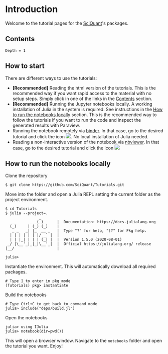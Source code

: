 # Introduction

Welcome to the tutorial pages for the [SciQuant](https://github.com/SciQuant)'s packages.

## Contents

```@contents
Depth = 1
```

## How to start

There are different ways to use the tutorials:

- **[Recommended]** Reading the html version of the tutorials. This is the recommended way
  if you want rapid access to the material with no setup steps. Simply click in one of the
  links in the [Contents](@ref) section.
- **[Recommended]** Running the Jupyter notebooks locally. A working installation of Julia
  in the system is required. See instructions in the [How to run the notebooks
  locally](@ref) section. This is the recommended way to follow the tutorials if you want to
  run the code and inspect the generated results with Paraview.
- Running the notebook remotely via [binder](https://mybinder.org). In that case, go to the
  desired tutorial and click the icon ![](https://mybinder.org/badge_logo.svg). No local
  installation of Julia needed.
- Reading a non-interactive version of the notebook via
  [nbviewer](https://nbviewer.jupyter.org/). In that case, go to the desired tutorial and
  click the icon ![](https://img.shields.io/badge/show-nbviewer-579ACA.svg)

## How to run the notebooks locally

Clone the repository
```
$ git clone https://github.com/SciQuant/Tutorials.git
```

Move into the folder and open a Julia REPL setting the current folder as the project
environment.
```
$ cd Tutorials
$ julia --project=.
               _
   _       _ _(_)_     |  Documentation: https://docs.julialang.org
  (_)     | (_) (_)    |
   _ _   _| |_  __ _   |  Type "?" for help, "]?" for Pkg help.
  | | | | | | |/ _` |  |
  | | |_| | | | (_| |  |  Version 1.5.0 (2020-08-01)
 _/ |\__'_|_|_|\__'_|  |  Official https://julialang.org/ release
|__/                   |

julia>

```

Instantiate the environment. This will automatically download all required packages.
```
# Type ] to enter in pkg mode
(Tutorials) pkg> instantiate
```

Build the notebooks
```
# Type Ctrl+C to get back to command mode
julia> include("deps/build.jl")
```

Open the notebooks
```
julia> using IJulia
julia> notebook(dir=pwd())
```
This will open a browser window. Navigate to the `notebooks` folder and open the tutorial
you want. Enjoy!